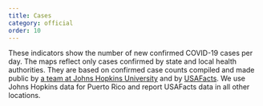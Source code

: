```yaml
---
title: Cases
category: official
order: 10
---
```


These indicators show the number of new confirmed COVID-19 cases per day. The maps reflect only cases confirmed by state and local health authorities. They are based on confirmed case counts compiled and made public by [a team at Johns Hopkins University](https://systems.jhu.edu/research/public-health/ncov/) and by [USAFacts](https://usafacts.org/visualizations/coronavirus-covid-19-spread-map/). We use Johns Hopkins data for Puerto Rico and report USAFacts data in all other locations.